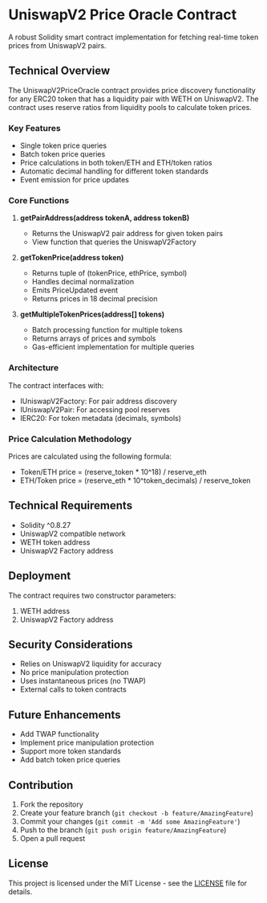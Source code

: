 # UniswapV2 Price Oracle Contract

A robust Solidity smart contract implementation for fetching real-time token prices from UniswapV2 pairs.

## Technical Overview

The UniswapV2PriceOracle contract provides price discovery functionality for any ERC20 token that has a liquidity pair with WETH on UniswapV2. The contract uses reserve ratios from liquidity pools to calculate token prices.

### Key Features

- Single token price queries
- Batch token price queries
- Price calculations in both token/ETH and ETH/token ratios
- Automatic decimal handling for different token standards
- Event emission for price updates

### Core Functions

1. **getPairAddress(address tokenA, address tokenB)**
   - Returns the UniswapV2 pair address for given token pairs
   - View function that queries the UniswapV2Factory

2. **getTokenPrice(address token)**
   - Returns tuple of (tokenPrice, ethPrice, symbol)
   - Handles decimal normalization
   - Emits PriceUpdated event
   - Returns prices in 18 decimal precision

3. **getMultipleTokenPrices(address[] tokens)**
   - Batch processing function for multiple tokens
   - Returns arrays of prices and symbols
   - Gas-efficient implementation for multiple queries

### Architecture

The contract interfaces with:
- IUniswapV2Factory: For pair address discovery
- IUniswapV2Pair: For accessing pool reserves
- IERC20: For token metadata (decimals, symbols)

### Price Calculation Methodology

Prices are calculated using the following formula:
- Token/ETH price = (reserve_token * 10^18) / reserve_eth
- ETH/Token price = (reserve_eth * 10^token_decimals) / reserve_token

## Technical Requirements

- Solidity ^0.8.27
- UniswapV2 compatible network
- WETH token address
- UniswapV2 Factory address

## Deployment

The contract requires two constructor parameters:
1. WETH address
2. UniswapV2 Factory address

## Security Considerations

- Relies on UniswapV2 liquidity for accuracy
- No price manipulation protection
- Uses instantaneous prices (no TWAP)
- External calls to token contracts

## Future Enhancements
- Add TWAP functionality
- Implement price manipulation protection
- Support more token standards
- Add batch token price queries

## Contribution

1. Fork the repository
2. Create your feature branch (`git checkout -b feature/AmazingFeature`)
3. Commit your changes (`git commit -m 'Add some AmazingFeature'`)
4. Push to the branch (`git push origin feature/AmazingFeature`)
5. Open a pull request

## License
This project is licensed under the MIT License - see the [LICENSE](LICENSE) file for details.
